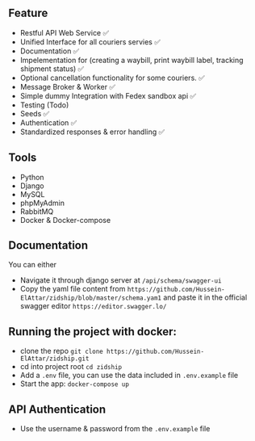 ## Feature
- Restful API Web Service ✅
- Unified Interface for all couriers servies ✅
- Documentation ✅
- Impelementation for (creating a waybill, print waybill label, tracking shipment status) ✅
- Optional cancellation functionality for some couriers. ✅
- Message Broker & Worker ✅
- Simple dummy Integration with Fedex sandbox api ✅
- Testing (Todo)
- Seeds ✅
- Authentication ✅
- Standardized responses & error handling ✅

## Tools
- Python
- Django
- MySQL
- phpMyAdmin
- RabbitMQ
- Docker & Docker-compose

## Documentation
You can either 
- Navigate it through django server at ```/api/schema/swagger-ui ```
- Copy the yaml file content from ``` https://github.com/Hussein-ElAttar/zidship/blob/master/schema.yam1 ``` and paste it in the official swagger editor ```https://editor.swagger.lo/```
## Running the project with docker: 
- clone the repo ```git clone https://github.com/Hussein-ElAttar/zidship.git ```
- cd into project root ```cd zidship```
- Add a ```.env``` file, you can use the data included in ```.env.example``` file
- Start the app: ```docker-compose up```

## API Authentication 
- Use the username & password from the ```.env.example``` file



